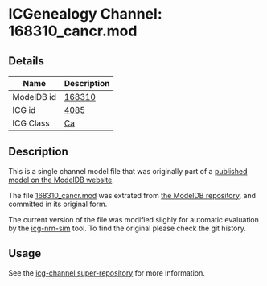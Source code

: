 # ICGenealogy Channel: 168310\_cancr.mod

## Details

Name | Description
---- | -----------
ModelDB id | [168310](http://senselab.med.yale.edu/ModelDB/ShowModel.cshtml?model=168310)
ICG id | [4085](http://icg.neurotheory.ox.ac.uk/channels/3/4085)
ICG Class | [Ca](http://icg.neurotheory.ox.ac.uk/channels/3)

## Description

This is a single channel model file that was originally part of a [published model on the ModelDB website](http://senselab.med.yale.edu/mModelDB/ShowModel.cshtml?model=168310).


The file [168310\_cancr.mod](168310_cancr.mod) was extrated from [the ModelDB repository](http://senselab.med.yale.edu/ModelDB/ShowModel.cshtml?model=168310), and committed in its original form.

The current version of the file was modified slighly for automatic evaluation by the [icg-nrn-sim](https://github.com/icgenealogy/icg-nrn-sim) tool. To find the original please check the git history.


## Usage

See the [icg-channel super-repository](https://github.com/icgenealogy/icg-channels) for more information.